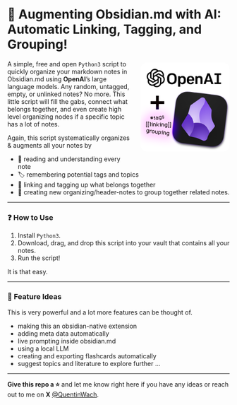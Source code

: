 # 🔮 Augmenting Obsidian.md with AI: Automatic Linking, Tagging, and Grouping!
<style>
    img[alt=ob] {float: right; width: 40%; border-radius:15px; margin-left: 20px; margin-bottom: 30px; margin-top: 5px;}
</style>
![ob](/images/1x1_image.png)
A simple, free and open `Python3` script to quickly organize your markdown notes in Obsidian.md using **OpenAI**’s large language models. Any random, untagged, empty, or unlinked notes? No more. This little script will fill the gabs, connect what belongs together, and even create high level organizing nodes if a specific topic has a lot of notes. 


Again, this script systematically organizes & augments all your notes by

+ 🧠 reading and understanding every note
+ 🏷 remembering potential tags and topics
+ 🧶 linking and tagging up what belongs together
+ 🤯 creating new organizing/header-notes to group together related notes.

---
### ❓ How to Use
1. Install `Python3`.
2. Download, drag, and drop this script into your vault that contains all your notes.
3. Run the script!

It is that easy.

---
### 🚀 Feature Ideas
This is very powerful and a lot more features can be thought of.

* making this an obsidian-native extension
* adding meta data automatically
* live prompting inside obsidian.md
* using a local LLM
* creating and exporting flashcards automatically
* suggest topics and literature to explore further
...

---
**Give this repo a ⭐** and let me know right here if you have any ideas or reach out to me on **X** [@QuentinWach](https://twitter.com/QuentinWach).